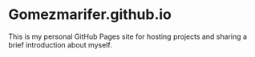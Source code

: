 # Gomezmarifer.github.io
This is my personal GitHub Pages site for hosting projects and sharing a brief introduction about myself.
